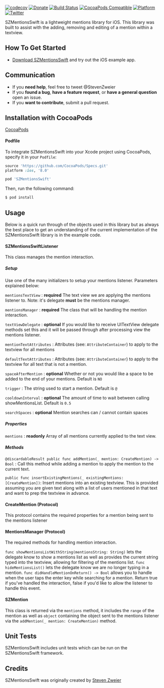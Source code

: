 [![codecov](https://codecov.io/gh/szweier/SZMentionsSwift/branch/master/graph/badge.svg)](https://codecov.io/gh/szweier/SZMentionsSwift)
[![Donate](https://img.shields.io/badge/Donate-PayPal-green.svg)](https://www.paypal.me/szweier)
[![Build Status](https://travis-ci.org/szweier/SZMentionsSwift.svg?branch=master)](https://travis-ci.org/szweier/SZMentionsSwift)
[![CocoaPods Compatible](https://img.shields.io/cocoapods/v/SZMentionsSwift.svg)](https://img.shields.io/cocoapods/v/SZMentionsSwift.svg)
[![Platform](https://img.shields.io/cocoapods/p/SZMentionsSwift.svg?style=flat)](http://cocoadocs.org/docsets/SZMentionsSwift)
[![Twitter](https://img.shields.io/badge/twitter-@StevenZweier-blue.svg?style=flat)](http://twitter.com/StevenZweier)

SZMentionsSwift is a lightweight mentions library for iOS. This library was built to assist with the adding, removing and editing of a mention within a textview.

## How To Get Started

- [Download SZMentionsSwift](https://github.com/stevenzweier/SZMentionsSwift/archive/master.zip) and try out the iOS example app. 

## Communication

- If you **need help**, feel free to tweet @StevenZweier
- If you **found a bug**, **have a feature request**, or **have a general question** open an issue.
- If you **want to contribute**, submit a pull request.

## Installation with CocoaPods

[CocoaPods](http://cocoapods.org) 

#### Podfile

To integrate SZMentionsSwift into your Xcode project using CocoaPods, specify it in your `Podfile`:

```ruby
source 'https://github.com/CocoaPods/Specs.git'
platform :ios, '8.0'

pod 'SZMentionsSwift'
```

Then, run the following command:

```bash
$ pod install
```

## Usage

Below is a quick run through of the objects used in this library but as always the best place to get an understanding of the current implementation of the SZMentionsSwift library is in the example code.

#### SZMentionsSwiftListener

This class manages the mention interaction.

##### Setup
Use one of the many initializers to setup your mentions listener.  Parameters explained below:

`mentionsTextView` : **required** The text view we are applying the mentions listener to. Note: it's delegate **must** be the mentions manager.

`mentionsManager` : **required** The class that will be handling the mention interaction.

`textViewDelegate` : **optional** If you would like to receive UITextView delegate methods set this and it will be passed through after processing view the mentions listener.

`mentionTextAttributes` : Attributes (see: `AttributeContainer`) to apply to the textview for all mentions

`defaultTextAttributes` : Attributes (see: `AttributeContainer`) to apply to the textview for all text that is not a mention.

`spaceAfterMention` : **optional** Whether or not you would like a space to be added to the end of your mentions. Default is `NO`

`trigger` : The string used to start a mention. Default is `@`

`cooldownInterval` : **optional** The amount of time to wait between calling showMentionsList. Default is `0.5`

`searchSpaces` : **optional** Mention searches can / cannot contain spaces

##### Properties

`mentions` : **readonly** Array of all mentions currently applied to the text view.

##### Methods

`@discardableResult public func addMention(_ mention: CreateMention) -> Bool` : Call this method while adding a mention to apply the mention to the current text.

`public func insertExistingMentions(_ existingMentions: [CreateMention])`: Insert mentions into an existing textview.  This is provided assuming you are given text
along with a list of users mentioned in that text and want to prep the textview in advance.

#### CreateMention (Protocol)

This protocol contains the required properties for a mention being sent to the mentions listener

#### MentionsManager (Protocol)

The required methods for handling mention interaction.

`func showMentionsListWithString(mentionsString: String)` lets the delegate know to show a mentions list as well as provides the current string typed into the textview, allowing for filtering of the mentions list.
`func hideMentionsList()` lets the delegate know we are no longer typing in a mention.
`func didHandleMentionOnReturn() -> Bool` allows you to handle when the user taps the enter key while searching for a mention. Return true if you've handled the interaction, false if you'd like to allow the listener to handle this event.

#### SZMention

This class is returned via the `mentions` method, it includes the `range` of the mention as well as `object` containing the object sent to the mentions listener via the `addMention(_ mention: CreateMention)` method.
    

## Unit Tests

SZMentionsSwift includes unit tests which can be run on the SZMentionsSwift framework.

## Credits

SZMentionsSwift was originally created by [Steven Zweier](http://twitter.com/StevenZweier)


